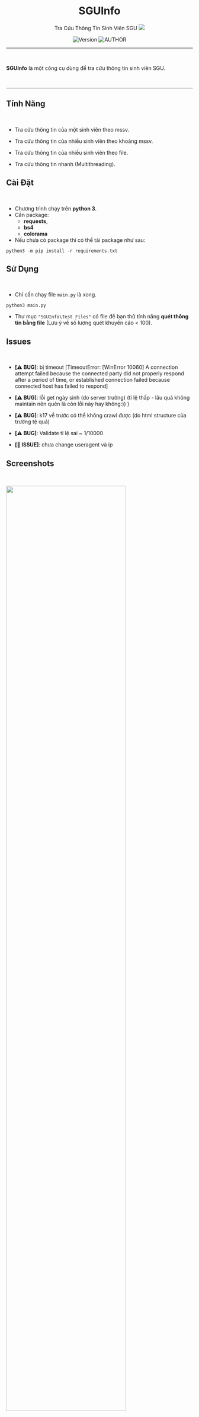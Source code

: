<div align="center">

# SGUInfo

Tra Cứu Thông Tin Sinh Viên SGU
<img src="/Screenshot/Banner.png">

![Version](https://img.shields.io/badge/Version-v1.1-cyan.svg?longCache=true&style=for-the-badge)
![AUTHOR](https://img.shields.io/badge/Author-Lưu%20Thành%20Đạt-orange.svg?longCache=true&style=for-the-badge)

</div>

---

<br>

**SGUInfo** là một công cụ dùng để tra cứu thông tin sinh viên SGU.

<br>

---


## Tính Năng

&nbsp;

* Tra cứu thông tin của một sinh viên theo mssv.

* Tra cứu thông tin của nhiều sinh viên theo khoảng mssv.

* Tra cứu thông tin của nhiều sinh viên theo file.

* Tra cứu thông tin nhanh (Multithreading).

## Cài Đặt

&nbsp;

* Chương trình chạy trên **python 3**.
* Cần package:
    * **requests**,
    * **bs4**
    * **colorama**
* Nếu chưa có package thì có thể tải package như sau:
```
python3 -m pip install -r requirements.txt
```

## Sử Dụng 

&nbsp;

* Chỉ cần chạy file `main.py` là xong.
```
python3 main.py
```

* Thư mục ```"SGUInfo\Test Files"``` có file để bạn thử tính năng **quét thông tin bằng file** (Lưu ý về số lượng quét khuyến cáo < 100).

## Issues

&nbsp;

* **[:warning: BUG]**: bị timeout [TimeoutError: [WinError 10060] A connection attempt failed because the connected party did not properly respond after a period of time, or established connection failed because connected host has failed to respond]

* **[:warning: BUG]**: lỗi get ngày sinh (do server trường) (tỉ lệ thấp - lâu quá không maintain nên quên là còn lỗi này hay không:)) )

* **[:warning: BUG]**: k17 về trước có thể không crawl được (do html structure của trường tệ quá)

* **[:warning: BUG]**: Validate tỉ lệ sai ~ 1/10000

* **[:no_entry_sign: ISSUE]**: chưa change useragent và ip

## Screenshots

&nbsp;

<img width = "80%" src="/Screenshot/Screen1.png">
<img width = "80%" src="/Screenshot/Screen2.png">
<img width = "80%" src="/Screenshot/Screen3.png">
<img width = "80%" src="/Screenshot/Screen4.png">
<img width = "80%" src="/Screenshot/Screen5.png">
<img width = "80%" src="/Screenshot/Screen6.png">

## Contributing

&nbsp;

#### :tada: :tada: :tada: Mọi sự đóng góp đều được hoan nghênh!
* Nếu bạn phát hiện lỗi hoặc gặp vấn đề kĩ thuật thì có thể giúp mình bằng cách **submit issue**.
* Hoặc bạn muốn tham gia cùng phát triển thì có thể **create pull request**.
* Trước khi **create pull request**, hãy đảm bảo là bạn đã đọc hiểu sourcecode và tuân thủ [Standard Workflow](https://guides.github.com/introduction/flow/).